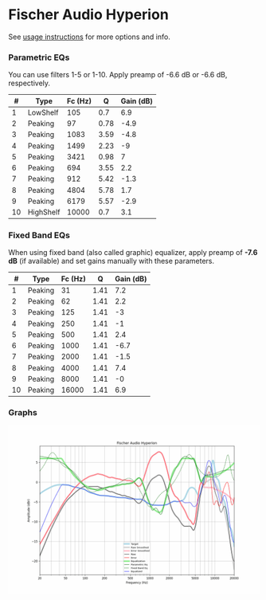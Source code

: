 # Fischer Audio Hyperion
See [usage instructions](https://github.com/jaakkopasanen/AutoEq#usage) for more options and info.

### Parametric EQs
You can use filters 1-5 or 1-10. Apply preamp of -6.6 dB or -6.6 dB, respectively.

|   # | Type      |   Fc (Hz) |    Q |   Gain (dB) |
|-----|-----------|-----------|------|-------------|
|   1 | LowShelf  |       105 | 0.7  |         6.9 |
|   2 | Peaking   |        97 | 0.78 |        -4.9 |
|   3 | Peaking   |      1083 | 3.59 |        -4.8 |
|   4 | Peaking   |      1499 | 2.23 |        -9   |
|   5 | Peaking   |      3421 | 0.98 |         7   |
|   6 | Peaking   |       694 | 3.55 |         2.2 |
|   7 | Peaking   |       912 | 5.42 |        -1.3 |
|   8 | Peaking   |      4804 | 5.78 |         1.7 |
|   9 | Peaking   |      6179 | 5.57 |        -2.9 |
|  10 | HighShelf |     10000 | 0.7  |         3.1 |

### Fixed Band EQs
When using fixed band (also called graphic) equalizer, apply preamp of **-7.6 dB** (if available) and set gains manually with these parameters.

|   # | Type    |   Fc (Hz) |    Q |   Gain (dB) |
|-----|---------|-----------|------|-------------|
|   1 | Peaking |        31 | 1.41 |         7.2 |
|   2 | Peaking |        62 | 1.41 |         2.2 |
|   3 | Peaking |       125 | 1.41 |        -3   |
|   4 | Peaking |       250 | 1.41 |        -1   |
|   5 | Peaking |       500 | 1.41 |         2.4 |
|   6 | Peaking |      1000 | 1.41 |        -6.7 |
|   7 | Peaking |      2000 | 1.41 |        -1.5 |
|   8 | Peaking |      4000 | 1.41 |         7.4 |
|   9 | Peaking |      8000 | 1.41 |        -0   |
|  10 | Peaking |     16000 | 1.41 |         6.9 |

### Graphs
![](./Fischer%20Audio%20Hyperion.png)
